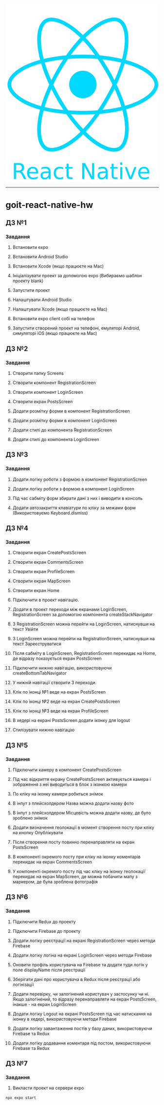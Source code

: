 ![react-native](./assets/react-native-logo.png)

---

# goit-react-native-hw

## ДЗ №1

### Завдання​

1. Встановити expo

2. Встановити Android Studio

3. Встановити Xcode (якщо працюєте на Mac)

4. Ініціалізувати проект за допомогою expo (Вибираємо шаблон проекту blank)

5. Запустити проект

6. Налаштувати Android Studio

7. Налаштувати Xcode (якщо працюєте на Mac)

8. Встановити expo client собі на телефон

9. Запустити створений проект на телефоні, емуляторі Android, симуляторі iOS
   (якщо працюєте на Mac)

## ДЗ №2

### Завдання​

1. Створити папку Screens

2. Створити компонент RegistrationScreen

3. Створити компонент LoginScreen

4. Створити екран PostsScreen

5. Додати розмітку форми в компонент RegistrationScreen

6. Додати розмітку форми в компонент LoginScreen

7. Додати стилі до компонента RegistrationScreen

8. Додати стилі до компонента LoginScreen

## ДЗ №3

### Завдання​

1. Додати логіку роботи з формою в компонент RegistrationScreen

2. Додати логіку роботи з формою в компонент LoginScreen

3. Під час сабміту форм збирати дані з них і виводити в консоль

4. Додати автозакриття клавіатури по кліку за межами форм (Використовуємо
   Keyboard.dismiss)

## ДЗ №4

### Завдання​

1. Створити екран CreatePostsScreen

2. Створити екран CommentsScreen

3. Створити екран ProfileScreen

4. Створити екран MapScreen

5. Створити екран Home

6. Підключити в проект навігацію.

7. Додати в проект переходи між екранами LoginScreen, RegistrationScreen за
   допомогою компонента createStackNavigator

8. З RegistrationScreen можна перейти на LoginScreen, натиснувши на текст Увійти

9. З LoginScreen можна перейти на RegistrationScreen, натиснувши на текст
   Зареєструватися

10. Після сабміту в LoginScreen, RegistrationScreen перекидає на Home, де
    відразу показується екран PostsScreen

11. Підключити нижню навігацію, використовуючи createBottomTabNavigator

12. У нижній навігації створити 3 переходи.

13. Клік по іконці №1 веде на екран PostsScreen

14. Клік по іконці №2 веде на екран CreatePostsScreen

15. Клік по іконці №3 веде на екран ProfileScreen

16. В хедері на екрані PostsScreen додати іконку для logout

17. Стилізувати нижню навігацію

## ДЗ №5

### Завдання​

1. Підключити камеру в компонент CreatePostsScreen

2. Під час відкриття екрану CreatePostsScreen активується камера і зображення з
   неї виводиться в блок з іконкою камери

3. По кліку на іконку камери робиться знімок

4. В інпут з плейсхолдером Назва можна додати назву фото

5. В інпут з плейсхолдером Місцевість можна додати назву, де було зроблено
   знімок

6. Додати визначення геолокації в момент створення посту при кліку на кнопку
   Опублікувати

7. Після створення посту повинно перенаправляти на екран PostsScreen

8. В компоненті окремого посту при кліку на іконку коментарів перекидає на екран
   CommentsScreen

9. У компоненті окремого посту під час кліку на іконку геолокації перекидає на
   екран MapScreen, де можна побачити мапу з маркером, де була зроблена
   фотографія

## ДЗ №6

### Завдання​

1. Підключити Redux до проекту

2. Підключити Firebase до проекту

3. Додати логіку реєстрації на екрані RegistrationScreen через методи Firebase

4. Додати логіку логіна на екрані LoginScreen через методи Firebase

5. Оновити профіль користувача на Firebase та додати туди логін у поле
   displayName після реєстрації

6. Зберігати дані про користувача в Redux після реєстрації або логінізації

7. Додати перевірку, чи залогінений користувач у застосунку чи ні. Якщо
   залогінений, то відразу перенаправляти на екран PostsScreen, інакше - на
   екран LoginScreen

8. Додати логіку Logout на екрані PostsScreen під час натискання на іконку в
   хедері, використовуючи методи Firebase

9. Додати логіку завантаження постів у базу даних, використовуючи Firebase та
   Redux

10. Додати логіку додавання коментаря під постом, використовуючи Firebase та
    Redux

## ДЗ №7

### Завдання​

1. Викласти проект на сервери expo

`npx expo start`
